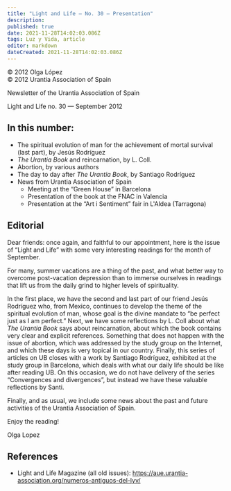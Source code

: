 ```yaml
---
title: "Light and Life — No. 30 — Presentation"
description: 
published: true
date: 2021-11-28T14:02:03.086Z
tags: Luz y Vida, article
editor: markdown
dateCreated: 2021-11-28T14:02:03.086Z
---
```


<p class="v-card v-sheet theme--light gray lighten-3 px-2">© 2012 Olga López<br>© 2012 Urantia Association of Spain</p>


Newsletter of the Urantia Association of Spain

Light and Life no. 30 — September 2012

## In this number:

- The spiritual evolution of man for the achievement of mortal survival (last part), by Jesús Rodríguez
- _The Urantia Book_ and reincarnation, by L. Coll.
- Abortion, by various authors
- The day to day after _The Urantia Book_, by Santiago Rodríguez
- News from Urantia Association of Spain
	- Meeting at the “Green House” in Barcelona
	- Presentation of the book at the FNAC in Valencia
	- Presentation at the “Art i Sentiment” fair in L'Aldea (Tarragona)

## Editorial

Dear friends: once again, and faithful to our appointment, here is the issue of “Light and Life” with some very interesting readings for the month of September.

For many, summer vacations are a thing of the past, and what better way to overcome post-vacation depression than to immerse ourselves in readings that lift us from the daily grind to higher levels of spirituality.

In the first place, we have the second and last part of our friend Jesús Rodríguez who, from Mexico, continues to develop the theme of the spiritual evolution of man, whose goal is the divine mandate to “be perfect just as I am perfect.” Next, we have some reflections by L. Coll about what _The Urantia Book_ says about reincarnation, about which the book contains very clear and explicit references. Something that does not happen with the issue of abortion, which was addressed by the study group on the Internet, and which these days is very topical in our country. Finally, this series of articles on UB closes with a work by Santiago Rodríguez, exhibited at the study group in Barcelona, which deals with what our daily life should be like after reading UB. On this occasion, we do not have delivery of the series “Convergences and divergences”, but instead we have these valuable reflections by Santi.

Finally, and as usual, we include some news about the past and future activities of the Urantia Association of Spain.

Enjoy the reading!

Olga Lopez

## References

- Light and Life Magazine (all old issues): https://aue.urantia-association.org/numeros-antiguos-del-lyv/


